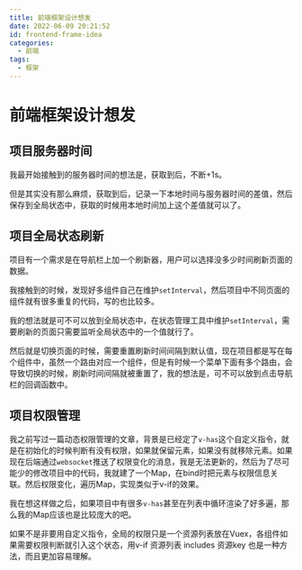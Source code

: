 ```yaml
---
title: 前端框架设计想发
date: 2022-06-09 20:21:52
id: frontend-frame-idea
categories:
  - 前端
tags:
  - 框架
---
```


# 前端框架设计想发

## 项目服务器时间

我最开始接触到的服务器时间的想法是，获取到后，不断+1s。

但是其实没有那么麻烦，获取到后，记录一下本地时间与服务器时间的差值，然后保存到全局状态中，获取的时候用本地时间加上这个差值就可以了。

## 项目全局状态刷新

项目有一个需求是在导航栏上加一个刷新器，用户可以选择没多少时间刷新页面的数据。

我接触到的时候，发现好多组件自己在维护`setInterval`，然后项目中不同页面的组件就有很多重复的代码，写的也比较多。

我的想法就是可不可以放到全局状态中，在状态管理工具中维护`setInterval`，需要刷新的页面只需要监听全局状态中的一个值就行了。

然后就是切换页面的时候，需要重置刷新时间间隔到默认值，现在项目都是写在每个组件中，虽然一个路由对应一个组件，但是有时候一个菜单下面有多个路由，会导致切换的时候，刷新时间间隔就被重置了，我的想法是，可不可以放到点击导航栏的回调函数中。

## 项目权限管理

我之前写过一篇动态权限管理的文章，背景是已经定了`v-has`这个自定义指令，就是在初始化的时候判断有没有权限，如果就保留元素，如果没有就移除元素。如果现在后端通过`websocket`推送了权限变化的消息，我是无法更新的，然后为了尽可能少的修改项目中的代码，我就建了一个Map，在bind时把元素与权限信息关联。然后权限变化，遍历Map，实现类似于v-if的效果。

我在想这样做之后，如果项目中有很多`v-has`甚至在列表中循环渲染了好多遍，那么我的Map应该也是比较庞大的吧。

如果不是非要用自定义指令，全局的权限只是一个资源列表放在Vuex，各组件如果需要权限判断就引入这个状态，用v-if 资源列表 includes 资源key 也是一种方法，而且更加容易理解。
